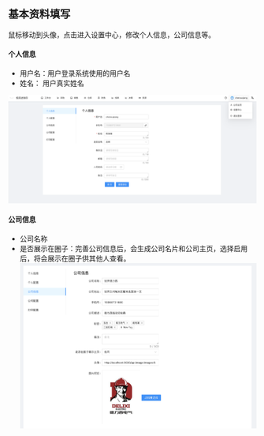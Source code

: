 ## 基本资料填写

鼠标移动到头像，点击进入设置中心，修改个人信息，公司信息等。

#### 个人信息
- 用户名：用户登录系统使用的用户名
- 姓名： 用户真实姓名

![avatar](../_media/screenshot/基本资料填写.png)

#### 公司信息
- 公司名称
- 是否展示在圈子：完善公司信息后，会生成公司名片和公司主页，选择启用后，将会展示在圈子供其他人查看。
![avatar](../_media/screenshot/公司资料填写.png)
